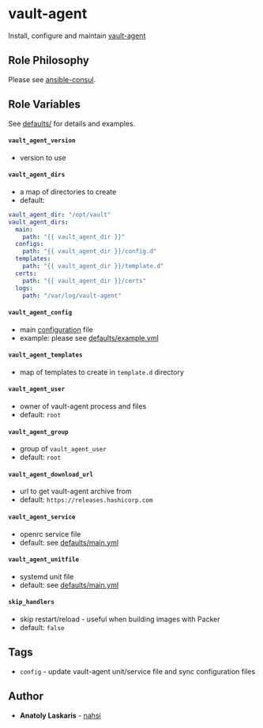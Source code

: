 # vault-agent

Install, configure and maintain [vault-agent](https://www.vaultproject.io/docs/agent)

## Role Philosophy

Please see
[ansible-consul](https://github.com/nahsi/ansible-consul#role-philosophy).

## Role Variables

See [defaults/](https://github.com/nahsi/ansible-vault-agent/blob/master/defaults/) for details and examples.

#### `vault_agent_version`

- version to use

#### `vault_agent_dirs`

- a map of directories to create
- default:

```yaml
vault_agent_dir: "/opt/vault"
vault_agent_dirs:
  main:
    path: "{{ vault_agent_dir }}"
  configs:
    path: "{{ vault_agent_dir }}/config.d"
  templates:
    path: "{{ vault_agent_dir }}/template.d"
  certs:
    path: "{{ vault_agent_dir }}/certs"
  logs:
    path: "/var/log/vault-agent"
```

#### `vault_agent_config`

- main [configuration](https://www.vaultproject.io/docs/agent#configuration) file
- example: please see [defaults/example.yml](https://github.com/nahsi/ansible-vault-agent/blob/master/defaults/example.yml)

#### `vault_agent_templates`

- map of templates to create in `template.d` directory

#### `vault_agent_user`

- owner of vault-agent process and files
- default: `root`

#### `vault_agent_group`

- group of `vault_agent_user`
- default: `root`

#### `vault_agent_download_url`

- url to get vault-agent archive from
- default: `https://releases.hashicorp.com`

#### `vault_agent_service`

- openrc service file
- default: see [defaults/main.yml](https://github.com/nahsi/ansible-vault-agent/blob/master/defaults/main.yml)

#### `vault_agent_unitfile`

- systemd unit file
- default: see [defaults/main.yml](https://github.com/nahsi/ansible-vault-agent/blob/master/defaults/main.yml)

#### `skip_handlers`

- skip restart/reload - useful when building images with Packer
- default: `false`

## Tags

- `config` - update vault-agent unit/service file and sync configuration files

## Author

- **Anatoly Laskaris** - [nahsi](https://github.com/nahsi)
